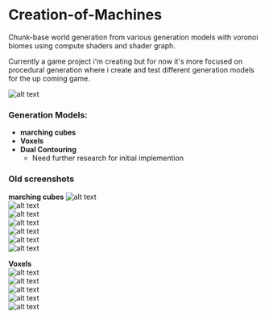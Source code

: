 # Creation-of-Machines
Chunk-base world generation from various generation models with voronoi biomes using compute shaders and shader graph.  

Currently a game project i'm creating but for now it's more focused on procedural generation where i create and test different generation models for the up coming game.  

![alt text](https://media.discordapp.net/attachments/643683921258610740/736178145086144592/unknown.png)  

### Generation Models: 
- **marching cubes**  
- **Voxels**  
- **Dual Contouring**  
  - Need further research for initial implemention  
  
### Old screenshots

**marching cubes**
![alt text](https://cdn.discordapp.com/attachments/250127073597849600/709149663738986537/unknown.png)  
![alt text](https://media.discordapp.net/attachments/250127073597849600/709151886179303424/unknown.png)  
![alt text](https://media.discordapp.net/attachments/250127073597849600/709153201416306818/unknown.png)  
![alt text](https://media.discordapp.net/attachments/250127073597849600/709160370995986443/unknown.png)  
![alt text](https://media.discordapp.net/attachments/250127073597849600/709160096621527110/unknown.png)  
![alt text](https://media.discordapp.net/attachments/643683921258610740/644393647751561216/unknown.png)  
![alt text](https://media.discordapp.net/attachments/643683921258610740/644076201866166292/unknown.png)  

**Voxels**  
![alt text](https://media.discordapp.net/attachments/643683921258610740/736176131467772034/unknown.png)  
![alt text](https://media.discordapp.net/attachments/643683921258610740/736499043080994826/unknown.png)  
![alt text](https://media.discordapp.net/attachments/643683921258610740/736498914793881661/unknown.png)  
![alt text](https://media.discordapp.net/attachments/643683921258610740/736357238964486244/unknown.png)  
![alt text](https://media.discordapp.net/attachments/643683921258610740/735774880540393563/unknown.png)  
